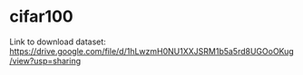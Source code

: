 # cifar100

Link to download dataset: https://drive.google.com/file/d/1hLwzmH0NU1XXJSRM1b5a5rd8UGOoOKug/view?usp=sharing
